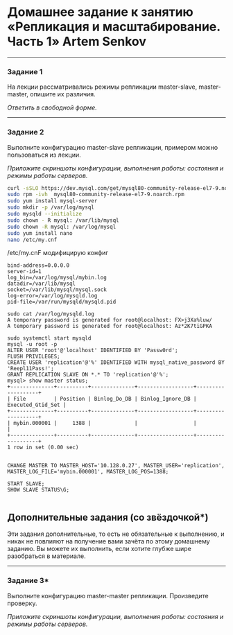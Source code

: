 # Домашнее задание к занятию «Репликация и масштабирование. Часть 1» Artem Senkov

---

### Задание 1

На лекции рассматривались режимы репликации master-slave, master-master, опишите их различия.

*Ответить в свободной форме.*

---

### Задание 2

Выполните конфигурацию master-slave репликации, примером можно пользоваться из лекции.

*Приложите скриншоты конфигурации, выполнения работы: состояния и режимы работы серверов.*

```bash
curl -sSLO https://dev.mysql.com/get/mysql80-community-release-el7-9.noarch.rpm
sudo rpm -ivh  mysql80-community-release-el7-9.noarch.rpm
sudo yum install mysql-server
sudo mkdir -p /var/log/mysql
sudo mysqld --initialize
sudo chown - R mysql: /var/lib/mysql
sudo chown -R mysql: /var/log/mysql
sudo yum install nano
nano /etc/my.cnf
```
/etc/my.cnF модифицирую конфиг
```
bind-address=0.0.0.0
server-id=1
log_bin=/var/log/mysql/mybin.log
datadir=/var/lib/mysql
socket=/var/lib/mysql/mysql.sock
log-error=/var/log/mysqld.log
pid-file=/var/run/mysqld/mysqld.pid
```
```
sudo cat /var/log/mysqld.log
A temporary password is generated for root@localhost: FX>j3Xa%luw/
A temporary password is generated for root@localhost: Az*2K7tiGPKA
```
```
sudo systemctl start mysqld
mysql -u root -p
ALTER USER 'root'@'localhost' IDENTIFIED BY 'Passw0rd';
FLUSH PRIVILEGES;
CREATE USER 'replication'@'%' IDENTIFIED WITH mysql_native_password BY 'Reepl11Pass!';
GRANT REPLICATION SLAVE ON *.* TO 'replication'@'%';
mysql> show master status;
+--------------+----------+--------------+------------------+-------------------+
| File         | Position | Binlog_Do_DB | Binlog_Ignore_DB | Executed_Gtid_Set |
+--------------+----------+--------------+------------------+-------------------+
| mybin.000001 |     1388 |              |                  |                   |
+--------------+----------+--------------+------------------+-------------------+
1 row in set (0.00 sec)


CHANGE MASTER TO MASTER_HOST='10.128.0.27', MASTER_USER='replication', MASTER_LOG_FILE='mybin.000001', MASTER_LOG_POS=1388;

START SLAVE;
SHOW SLAVE STATUS\G;


```

## Дополнительные задания (со звёздочкой*)
Эти задания дополнительные, то есть не обязательные к выполнению, и никак не повлияют на получение вами зачёта по этому домашнему заданию. Вы можете их выполнить, если хотите глубже шире разобраться в материале.

---

### Задание 3* 

Выполните конфигурацию master-master репликации. Произведите проверку.

*Приложите скриншоты конфигурации, выполнения работы: состояния и режимы работы серверов.*
